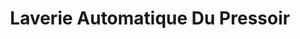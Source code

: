 ---
title: "Laverie Automatique Du Pressoir"
url: /taverny/laverie-automatique-du-pressoir/
shop: blanchisserie
---